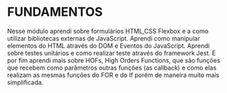 # FUNDAMENTOS

Nesse módulo aprendi sobre formulários HTML,CSS Flexbox e a como utilizar bibliotecas externas de JavaScript. Aprendi como manipular elementos do HTML através do DOM e Eventos do JavaScript. Aprendi sobre testes unitários e como realizar teste através do framework Jest. E por fim aprendi mais sobre HOFs, High Orders Functions, que são funções que recebem como parâmetros outras funções (as callback) e como elas realizam as mesmas funções do FOR e do If porém de maneira muito mais simplificada. 
